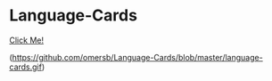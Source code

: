 # Language-Cards

[Click Me!](https://language-cards-react-2022.netlify.app/)

(https://github.com/omersb/Language-Cards/blob/master/language-cards.gif)
